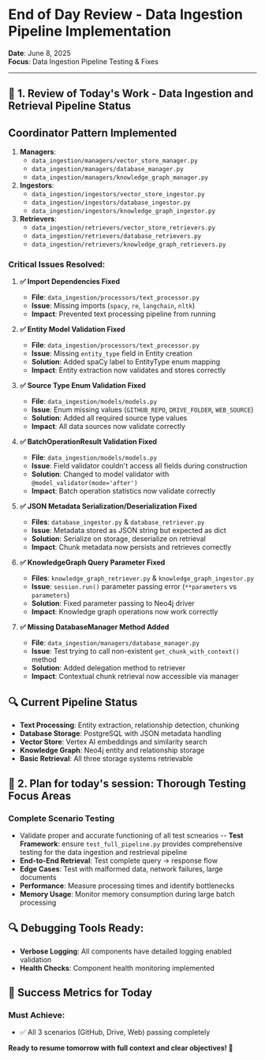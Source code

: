 # End of Day Review - Data Ingestion Pipeline Implementation
**Date**: June 8, 2025  
**Focus**: Data Ingestion Pipeline Testing & Fixes

---

## 🎯 **1. Review of Today's Work - Data Ingestion and Retrieval Pipeline Status**

## **Coordinator Pattern Implemented**

1. **Managers**: 
   - `data_ingestion/managers/vector_store_manager.py` 
   - `data_ingestion/managers/database_manager.py` 
   - `data_ingestion/managers/knowledge_graph_manager.py` 
2. **Ingestors**: 
   - `data_ingestion/ingestors/vector_store_ingestor.py` 
   - `data_ingestion/ingestors/database_ingestor.py` 
   - `data_ingestion/ingestors/knowledge_graph_ingestor.py`
2. **Retrievers**: 
   - `data_ingestion/retrievers/vector_store_retrievers.py` 
   - `data_ingestion/retrievers/database_retrievers.py` 
   - `data_ingestion/retrievers/knowledge_graph_retrievers.py`    

### **Critical Issues Resolved:**
1. **✅ Import Dependencies Fixed**
   - **File**: `data_ingestion/processors/text_processor.py`
   - **Issue**: Missing imports (`spacy`, `re`, `langchain`, `nltk`)
   - **Impact**: Prevented text processing pipeline from running

2. **✅ Entity Model Validation Fixed** 
   - **File**: `data_ingestion/processors/text_processor.py`
   - **Issue**: Missing `entity_type` field in Entity creation
   - **Solution**: Added spaCy label to EntityType enum mapping
   - **Impact**: Entity extraction now validates and stores correctly

3. **✅ Source Type Enum Validation Fixed**
   - **File**: `data_ingestion/models/models.py`
   - **Issue**: Enum missing values (`GITHUB_REPO`, `DRIVE_FOLDER`, `WEB_SOURCE`)
   - **Solution**: Added all required source type values
   - **Impact**: All data sources now validate correctly

4. **✅ BatchOperationResult Validation Fixed**
   - **File**: `data_ingestion/models/models.py`  
   - **Issue**: Field validator couldn't access all fields during construction
   - **Solution**: Changed to model validator with `@model_validator(mode='after')`
   - **Impact**: Batch operation statistics now validate correctly

5. **✅ JSON Metadata Serialization/Deserialization Fixed**
   - **Files**: `database_ingestor.py` & `database_retriever.py`
   - **Issue**: Metadata stored as JSON string but expected as dict
   - **Solution**: Serialize on storage, deserialize on retrieval
   - **Impact**: Chunk metadata now persists and retrieves correctly

6. **✅ KnowledgeGraph Query Parameter Fixed**
   - **Files**: `knowledge_graph_retriever.py` & `knowledge_graph_ingestor.py`
   - **Issue**: `session.run()` parameter passing error (`**parameters` vs `parameters`)
   - **Solution**: Fixed parameter passing to Neo4j driver
   - **Impact**: Knowledge graph operations now work correctly

7. **✅ Missing DatabaseManager Method Added**
   - **File**: `data_ingestion/managers/database_manager.py`
   - **Issue**: Test trying to call non-existent `get_chunk_with_context()` method
   - **Solution**: Added delegation method to retriever
   - **Impact**: Contextual chunk retrieval now accessible via manager

## **🔍 Current Pipeline Status**

- **Text Processing**: Entity extraction, relationship detection, chunking
- **Database Storage**: PostgreSQL with JSON metadata handling
- **Vector Store**: Vertex AI embeddings and similarity search  
- **Knowledge Graph**: Neo4j entity and relationship storage
- **Basic Retrieval**: All three storage systems retrievable

## 🚀 **2. Plan for today's session: Thorough Testing Focus Areas**

### **Complete Scenario Testing**
- Validate proper and accurate functioning of all test scnearios
-- **Test Framework**: ensure `test_full_pipeline.py` provides comprehensive testing for the data ingestion and restrieval pipeline
- **End-to-End Retrieval**: Test complete query → response flow
- **Edge Cases**: Test with malformed data, network failures, large documents
- **Performance**: Measure processing times and identify bottlenecks
- **Memory Usage**: Monitor memory consumption during large batch processing


## **🔍 Debugging Tools Ready:**
- **Verbose Logging**: All components have detailed logging enabled
validation
- **Health Checks**: Component health monitoring implemented


## 🎯 **Success Metrics for Today**

### **Must Achieve:**
- ✅ All 3 scenarios (GitHub, Drive, Web) passing completely


**Ready to resume tomorrow with full context and clear objectives! 🚀** 